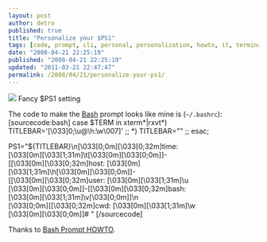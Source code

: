 ```yaml
---
layout: post
author: detro
published: true
title: "Personalize your $PS1"
tags: [code, prompt, cli, personal, personalization, howto, it, terminal, curiosity, english, bash, utility]
date: "2008-04-21 22:25:19"
published: "2008-04-21 22:25:19"
updated: "2011-03-21 22:47:47"
permalink: /2008/04/21/personalize-your-ps1/
---
```


<div class="img">
<img src="http://4.bp.blogspot.com/_Zfnd5XZP80Y/S8S8ZPTdVvI/AAAAAAAABg8/dfnIlEXmDJM/s1600/Picture+2.png" />
Fancy $PS1 setting
</div>

The code to make the <a href="http://www.gnu.org/software/bash/">Bash</a> prompt looks like mine is (<code>~/.bashrc</code>):
[sourcecode:bash]
case $TERM in
	xterm*|rxvt*)
		TITLEBAR='\[\033]0;\u@\h:\w\007\]'
		;;
	*)
		TITLEBAR=""
		;;
esac;

PS1="${TITLEBAR}\n\[\033[0;0m\][\033[0;32m\]time: \
\[\033[0m\]\[\033[1;31m\]\t\[\033[0m\]\[\033[0;0m\]]-\
[\[\033[0m\]\[\033[0;32m\]host: \[\033[0m\]\
\[\033[1;31m\]\h\[\033[0m\]\[\033[0;0m\]]-\
[\[\033[0m\]\[\033[0;32m\]user: \[\033[0m\]\[\033[1;31m\]\u\
\[\033[0m\]\[\033[0;0m\]]-[\[\033[0m\]\[\033[0;32m\]bash: \
\[\033[0m\]\[\033[1;31m\]\v\[\033[0;0m\]]\n\
\[\033[0;0m\][\[\033[0;32m\]cwd: \[\033[0m\]\[\033[1;31m\]\w\
\[\033[0m\]\[\033[0;0m\]]# "
[/sourcecode]

Thanks to <a href="http://www.gilesorr.com/bashprompt/howto/">Bash Prompt HOWTO</a>.
